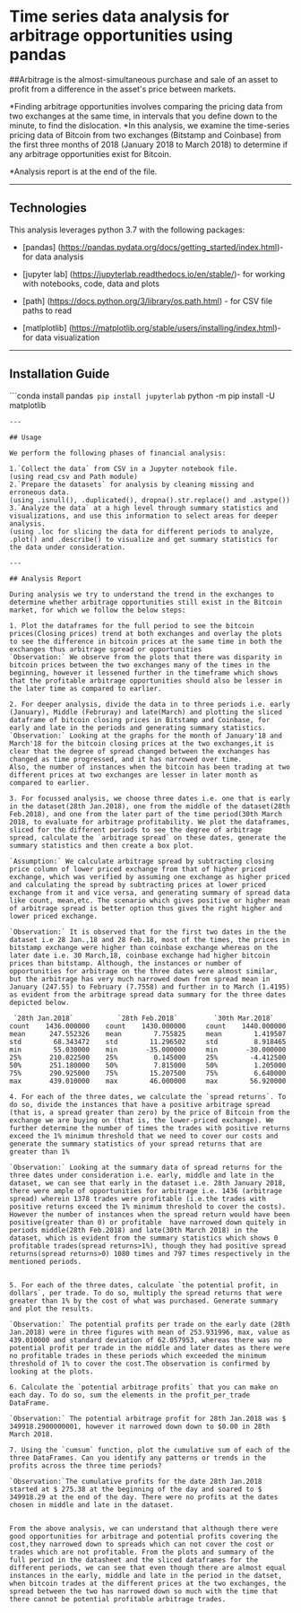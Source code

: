 # Time series data analysis for arbitrage opportunities using pandas

##Arbitrage is the almost-simultaneous purchase and sale of an asset to profit from a difference in the asset's price between markets.

*Finding arbitrage opportunities involves comparing the pricing data from two exchanges at the same time, in intervals that you define down to the minute, to find the dislocation.
*In this analysis, we examine the time-series pricing data of Bitcoin from  two exchanges (Bitstamp and Coinbase) from the first three months of 2018 (January 2018 to March 2018) to determine if any arbitrage opportunities exist for Bitcoin.

*Analysis report is at the end of the file.

---

## Technologies

This analysis leverages python 3.7 with the following packages:

* [pandas] (https://pandas.pydata.org/docs/getting_started/index.html)- for data analysis

* [jupyter lab] (https://jupyterlab.readthedocs.io/en/stable/)- for working with notebooks, code, data and plots

* [path] (https://docs.python.org/3/library/os.path.html) - for CSV file paths to read 

* [matlplotlib] (https://matplotlib.org/stable/users/installing/index.html)- for data visualization 

---

## Installation Guide

```conda install pandas`
 pip install jupyterlab`
 python -m pip install -U matplotlib
 ```
---

## Usage 

We perform the following phases of financial analysis:

1.`Collect the data` from CSV in a Jupyter notebook file.
(using read_csv and Path module)
2.`Prepare the datasets` for analysis by cleaning missing and erroneous data.
(using .isnull(), .duplicated(), dropna().str.replace() and .astype())
3.`Analyze the data` at a high level through summary statistics and visualizations, and use this information to select areas for deeper analysis. 
(using .loc for slicing the data for different periods to analyze, .plot() and .describe() to visualize and get summary statistics for the data under consideration.

---

## Analysis Report

During analysis we try to understand the trend in the exchanges to determine whether arbitrage opportunities still exist in the Bitcoin market, for which we follow the below steps:

1. Plot the dataframes for the full period to see the bitcoin prices(Closing prices) trend at both exchanges and overlay the plots to see the difference in bitcoin prices at the same time in both the exchanges thus arbitrage spread or opportunities 
`Observation:` We observe from the plots that there was disparity in bitcoin prices between the two exchanges many of the times in the beginning, however it lessened further in the timeframe which shows that the profitable arbitrage opportunities should also be lesser in the later time as compared to earlier.

2. For deeper analysis, divide the data in to three periods i.e. early (January), Middle (Februray) and late(March) and plotting the sliced dataframe of bitcoin closing prices in Bitstamp and Coinbase, for early and late in the periods and generating summary statistics.
`Observation:` Looking at the graphs for the month of January'18 and March'18 for the bitcoin closing prices at the two exchanges,it is clear that the degree of spread changed between the exchanges has changed as time progressed, and it has narrowed over time.
Also, the number of instances when the bitcoin has been trading at two different prices at two exchanges are lesser in later month as compared to earlier.

3. For focussed analysis, we choose three dates i.e. one that is early in the dataset(28th Jan.2018), one from the middle of the dataset(28th Feb.2018), and one from the later part of the time period(30th March 2018, to evaluate for arbitrage profitability. We plot the dataframes, sliced for the different periods to see the degree of arbitrage spread, calculate the `arbitrage spread` on these dates, generate the summary statistics and then create a box plot.

`Assumption:` We calculate arbitrage spread by subtracting closing price column of lower priced exchange from that of higher priced exchange, which was verified by assuming one exchange as higher priced and calculating the spread by subtracting prices at lower priced exchange from it and vice versa, and generating summary of spread data like count, mean,etc. The scenario which gives positive or higher mean of arbitrage spread is better option thus gives the right higher and lower priced exchange.

`Observation:` It is observed that for the first two dates in the the dataset i.e 28 Jan.,18 and 28 Feb.18, most of the times, the prices in bitstamp exchange were higher than coinbase exchange whereas on the later date i.e. 30 March,18, coinbase exchange had higher bitcoin prices than bitstamp. Although, the instances or number of opportunities for arbitrage on the three dates were almost similar, but the arbitrage has very much narrowed down from spread mean in January (247.55) to February (7.7558) and further in to March (1.4195) as evident from the arbitrage spread data summary for the three dates depicted below.

  `28th Jan.2018`           `28th Feb.2018`         `30th Mar.2018`
count    1436.000000    count    1430.000000     count    1440.000000
mean      247.552326    mean        7.755825     mean        1.419507
std        68.343472    std        11.296502     std         8.918465
min        55.030000    min       -35.000000     min       -30.000000
25%       210.022500    25%         0.145000     25%        -4.412500
50%       251.180000    50%         7.815000     50%         1.205000
75%       290.925000    75%        15.207500     75%         6.640000
max       439.010000    max        46.000000     max        56.920000

4. For each of the three dates, we calculate the `spread returns`. To do so, divide the instances that have a positive arbitrage spread (that is, a spread greater than zero) by the price of Bitcoin from the exchange we are buying on (that is, the lower-priced exchange). We further determine the number of times the trades with positive returns exceed the 1% minimum threshold that we need to cover our costs and generate the summary statistics of your spread returns that are greater than 1%

`Observation:` Looking at the summary data of spread returns for the three dates under consideration i.e. early, middle and late in the dataset, we can see that early in the dataset i.e. 28th January 2018, there were ample of opportunities for arbitrage i.e. 1436 (arbitrage spread) wherein 1378 trades were profitable (i.e.the trades with positive returns exceed the 1% minimum threshold to cover the costs). However the number of instances when the spread return would have been positive(greater than 0) or profitable  have narrowed down quitely in periods middle(28th Feb.2018) and late(30th March 2018) in the dataset, which is evident from the summary statistics which shows 0 profitable trades(spread returns>1%), though they had positive spread returns(spread returns>0) 1080 times and 797 times respectively in the mentioned periods.


5. For each of the three dates, calculate `the potential profit, in dollars`, per trade. To do so, multiply the spread returns that were greater than 1% by the cost of what was purchased. Generate summary and plot the results.

`Observation:` The potential profits per trade on the early date (28th Jan.2018) were in three figures with mean of 253.931996, max, value as 439.010000 and standard deviation of 62.057953, whereas there was no potential profit per trade in the middle and later dates as there were no profitable trades in these periods which exceeded the minimum threshold of 1% to cover the cost.The observation is confirmed by looking at the plots.

6. Calculate the `potential arbitrage profits` that you can make on each day. To do so, sum the elements in the profit_per_trade DataFrame.

`Observation:` The potential arbitrage profit for 28th Jan.2018 was $ 349918.2900000001, however it narrowed down down to $0.00 in 28th March 2018.

7. Using the `cumsum` function, plot the cumulative sum of each of the three DataFrames. Can you identify any patterns or trends in the profits across the three time periods?

`Observation:`The cumulative profits for the date 28th Jan.2018 started at $ 275.38 at the beginning of the day and soared to $ 349918.29 at the end of the day. There were no profits at the dates chosen in middle and late in the dataset.


From the above analysis, we can understand that although there were  good opportunities for arbitrage and potential profits covering the cost,they narrowed down to spreads which can not cover the cost or trades which are not profitable. From the plots and summary of the full period in the datasheet and the sliced dataframes for the different periods, we can see that even though there are almost equal instances in the early, middle and late in the period in the datset, when bitcoin trades at the different prices at the two exchanges, the  spread between the two has narrowed down so much with the time that there cannot be potential profitable arbitrage trades.

